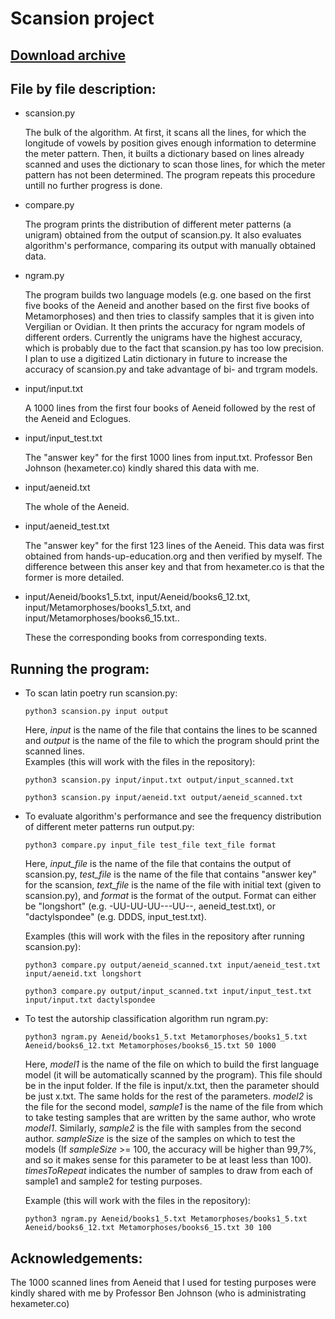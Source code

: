 # Scansion project

## [Download archive](https://dargones.github.io/Scansion-project/Archive.zip)

## File by file description:
* scansion.py

  The bulk of the algorithm. At first, it scans all the lines, for which the longitude of vowels by position gives enough information to determine the meter pattern. Then, it builts a dictionary based on lines already scanned and uses the dictionary to scan those lines, for which the meter pattern has not been determined. The program repeats this procedure untill no further progress is done.

* compare.py

  The program prints the distribution of different meter patterns (a unigram) obtained from the output of scansion.py. It also evaluates algorithm's performance, 
  comparing its output with manually obtained data.

* ngram.py

  The program builds two language models (e.g. one based on the first five books of the Aeneid and another based on the first five books of Metamorphoses) and then tries to classify samples that it is given into Vergilian or Ovidian. It then prints the accuracy for ngram models of different orders. Currently the unigrams have the highest accuracy, which is probably due to the fact that scansion.py has too low precision. I plan to use a digitized Latin dictionary in future to increase the accuracy of scansion.py and take advantage of bi- and trgram models.
  
* input/input.txt

  A 1000 lines from the first four books of Aeneid followed by the rest of the Aeneid and Eclogues. 

* input/input_test.txt

  The "answer key" for the first 1000 lines from input.txt. Professor Ben Johnson (hexameter.co) kindly shared this data with me. 
  
* input/aeneid.txt

  The whole of the Aeneid. 

* input/aeneid_test.txt

  The "answer key" for the first 123 lines of the Aeneid. This data was first obtained from hands-up-education.org and then verified by myself. The difference between this anser key and that from hexameter.co is that the former is more detailed. 
  
* input/Aeneid/books1_5.txt, input/Aeneid/books6_12.txt, input/Metamorphoses/books1_5.txt, and input/Metamorphoses/books6_15.txt..

  These the corresponding books from corresponding texts.
  
## Running the program:
* To scan latin poetry run scansion.py:
  ```
  python3 scansion.py input output
  ```
  Here, *input* is the name of the file that contains the lines to be scanned and *output* is the name of the file to which the program should print the scanned lines.   
  Examples (this will work with the files in the repository): 
  ```
  python3 scansion.py input/input.txt output/input_scanned.txt
  ```
  ```
  python3 scansion.py input/aeneid.txt output/aeneid_scanned.txt
  ```

* To evaluate algorithm's performance and see the frequency distribution of different meter patterns run output.py:
  ```
  python3 compare.py input_file test_file text_file format
  ```
  Here, *input_file* is the name of the file that contains the output of scansion.py, *test_file* is the name of the file that contains "answer key" for the scansion, *text_file* is the name of the file with initial text (given to scansion.py), and *format* is the format of the output. Format can either be "longshort" (e.g. -UU-UU-UU---UU--, aeneid_test.txt), or "dactylspondee" (e.g. DDDS, input_test.txt).
  
  Examples (this will work with the files in the repository after running scansion.py): 
  ```
  python3 compare.py output/aeneid_scanned.txt input/aeneid_test.txt input/aeneid.txt longshort
  ```
  ```
  python3 compare.py output/input_scanned.txt input/input_test.txt input/input.txt dactylspondee
  ```
  
* To test the autorship classification algorithm run ngram.py:
  ```
  python3 ngram.py Aeneid/books1_5.txt Metamorphoses/books1_5.txt Aeneid/books6_12.txt Metamorphoses/books6_15.txt 50 1000
  ```
  Here, *model1* is the name of the file on which to build the first language model (it will be automatically scanned by the program). This file should be in the input folder. If the file is input/x.txt, then the parameter should be just x.txt. The same holds for the rest of the parameters. *model2* is the file for the second model, *sample1* is the name of the file from which to take testing samples that are written by the same author, who wrote *model1*. Similarly, *sample2* is the file with samples from the second author. *sampleSize* is the size of the samples on which to test the models (If *sampleSize* >= 100, the accuracy will be higher than 99,7%, and so it makes sense for this parameter to be at least less than 100). *timesToRepeat* indicates the number of samples to draw from each of sample1 and sample2 for testing purposes.
  
  Example (this will work with the files in the repository): 
  ```
  python3 ngram.py Aeneid/books1_5.txt Metamorphoses/books1_5.txt Aeneid/books6_12.txt Metamorphoses/books6_15.txt 30 100
  ```

## Acknowledgements:
The 1000 scanned lines from Aeneid that I used for testing purposes were kindly shared with me by Professor Ben Johnson (who is administrating hexameter.co)
